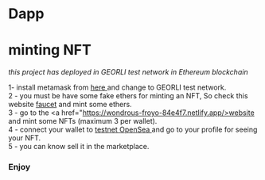 # Dapp
<h1> minting NFT </h1>

<i>this project has deployed in GEORLI test network in Ethereum blockchain</i> <br>

1- install metamask from <a href="https://chrome.google.com/webstore/detail/metamask/nkbihfbeogaeaoehlefnkodbefgpgknn"> here </a> and change to GEORLI test network.<br>
2 - you must be have some fake ethers for minting an NFT, So check this website <a href="https://goerli-faucet.pk910.de/"> faucet</a> and mint some ethers. <br>
3 - go to the <a href="https://wondrous-froyo-84e4f7.netlify.app/>website</a> and mint some NFTs (maximum 3 per wallet). <br>
4 - connect your wallet to <a href="https://testnets.opensea.io/"> testnet OpenSea </a> and go to your profile for seeing your NFT. <br>
5 - you can know sell it in the marketplace. 

<h3>Enjoy</h3>




